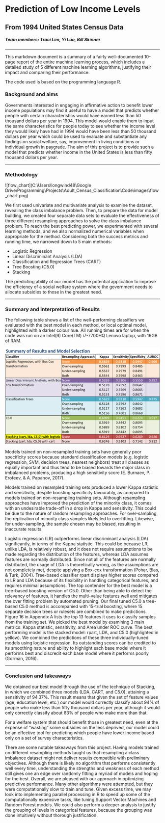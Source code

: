 # Prediction of Low Income Levels 

## From 1994 United States Census Data    
##### Team members: Traci Lim, Yi Luo, Bill Skinner
---
This markdown document is a summary of a fairly well-documented 10-page report of the entire machine learning process, which includes a detailed study of 5 different machine learning algorithms, justifying their impact and comparing their performance. 

The code used is based on the programming language R.

### Background and aims

Governments interested in engaging in affirmative action to benefit lower income populations may find it useful to have a model that predicts whether people with certain characteristics would have earned less than 50 thousand dollars per year in 1994. This model would enable them to input the same characteristics for people today to see whether the income level they would likely have had in 1994 would have been less than 50 thousand dollars per year which could be used to evaluate and substantiate any findings on social welfare, say, improvement in living conditions or individual growth in paygrade. The aim of this project is to provide such a model that predicts whether income in the United States is less than fifty thousand dollars per year.    

---

### Methodology 



![flow_chart](C:\Users\longwind48\Google Drive\Programming\Projects\Adult_Census_Classification\Code\images\flow_chart.png)



We first used univariate and multivariate analysis to examine the dataset, revealing the class imbalance problem. Then, to prepare the data for model building, we created four separate data sets to evaluate the effectiveness of three different resampling approaches to solve the class imbalance problem. To reach the best predicting power, we experimented with several learning methods, and we also normalized numerical variables when appropriate for the method. Considering both the success metrics and running time, we narrowed down to 5 main methods: 

- Logistic Regression
- Linear Discriminant Analysis (LDA)
- Classification and Regression Trees (CART)
- Tree Boosting (C5.0)
- Stacking

The predicting ability of our model has the potential application to improve the efficiency of a social welfare system where the government needs to allocate subsidies to those in the greatest need.    

---

### Summary and Interpretation of Results 

The following table shows a list of the well-performing classifiers we evaluated with the best model in each method, or local optimal model, highlighted with a darker colour hue. All running times are for when the code was run on an Intel(R) Core(TM) i7-7700HQ Lenovo laptop, with 16GB of RAM.    

![model_sumary_table](Code\images\model_sumary_table.png)

Models trained on non-resampled training sets have generally poor specificity scores because standard classification models (e.g. logistic regression, SVM, decision trees, nearest neighbors) treat all classes as equally important and thus tend to be biased towards the major class in imbalanced problems, producing a high sensitivity score (E. Burnaev, P. Erofeev, & A. Papanov, 2017). 

Models trained on resampled training sets produced a lower Kappa statistic and sensitivity, despite boosting specificity favourably, as compared to models trained on non-resampling training sets. Although resampling approaches have improved the prediction of the minority class, it comes with an undesirable trade-off in a drop in Kappa and sensitivity. This could be due to the nature of random resampling approaches. For over-sampling, the replication of minority class samples likely led to overfitting. Likewise, for under-sampling, the sample chosen may be biased, resulting in inaccurate results.  

Logistic regression (LR) outperforms linear discriminant analysis (LDA) significantly, in terms of the Kappa statistic. This could be because LR, unlike LDA, is relatively robust, and it does not require assumptions to be made regarding the distribution of the features, whereas LDA assumes features are normally distributed. Since not all of the features are normally distributed, the usage of LDA is theoretically wrong, as the assumptions are not completely met, despite applying a Box-cox transformation (Pohar, Blas, & Turk, 2004). Tree-based classifier rpart displays higher scores compared to LR and LDA because of its flexibility in handling categorical features, and requires minimal assumptions. The top contender for the best model is a tree-based boosting version of C5.0. Other than being able to detect the relevancy of features, it handles the multi-value features well and mitigates the over fitting problem by automated pruning. Our final tuned C5.0 a tree-based C5.0 method is accompanied with 15-trial boosting, where 15 separate decision trees or rulesets are combined to make predictions. Figure 16 in Appendix A lists the top 13 features it uses to classify samples from the training set. We picked the best model by examining 3 main metrics: Kappa statistic, sensitivity, and Area under ROC curve. The best performing model is the stacked model: rpart, LDA, and C5.0 (highlighted in yellow). We combined the predictions of these three individually-tuned models using logistic regression. Its outstanding scores can be credited to its smoothing nature and ability to highlight each base model where it performs best and discredit each base model where it performs poorly (Gorman, 2016).

---

### Conclusion and takeaways

We obtained our best model through the use of the technique of Stacking, in which we combined three models (LDA, CART, and C5.0), attaining a sensitivity of 94.37%. This result means that given the set of feature values (age, education level, etc.) our model would correctly classify about 94% of people who make less than fifty thousand dollars per year, although it would only correctly classify about 63% of people who make more than that. 

For a welfare system that should benefit those in greatest need, even at the expense of “wasting” some subsidies on the less deprived, our model could be an effective tool for predicting which people have lower income based only on a set of survey characteristics. 

There are some notable takeaways from this project. Having models trained on different resampling methods taught us that resampling a class imbalance dataset might not deliver results compatible with preliminary objectives. Although there is likely no algorithm that performs consistently well every time, understanding the strengths and weakness of each method still gives one an edge over randomly fitting a myriad of models and hoping for the best. Overall, we are pleased with our approach in optimizing predictive performance. Many other algorithms were attempted, but they were computationally slow to train and tune. Given excess time, we may look into implementing parallel processing in R to speed up some of the computationally expensive tasks, like tuning Support Vector Machines and Random Forest models. We could also perform a deeper analysis to justify the grouping of levels in categorical features, because the grouping was done intuitively without thorough justification.    

 